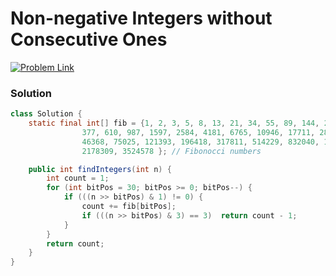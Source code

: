 # Non-negative Integers without Consecutive Ones

[![Problem Link](https://img.shields.io/badge/-LeetCode-FFA116?style=for-the-badge&logo=LeetCode&logoColor=black)](https://leetcode.com/problems/non-negative-integers-without-consecutive-ones/)



### Solution
```java
class Solution {
    static final int[] fib = {1, 2, 3, 5, 8, 13, 21, 34, 55, 89, 144, 233, 
                377, 610, 987, 1597, 2584, 4181, 6765, 10946, 17711, 28657, 
                46368, 75025, 121393, 196418, 317811, 514229, 832040, 1346269, 
                2178309, 3524578 }; // Fibonocci numbers

    public int findIntegers(int n) {
        int count = 1;
        for (int bitPos = 30; bitPos >= 0; bitPos--) {
            if (((n >> bitPos) & 1) != 0) {
                count += fib[bitPos];
                if (((n >> bitPos) & 3) == 3)  return count - 1;
            }
        }
        return count;
    }
}

```
